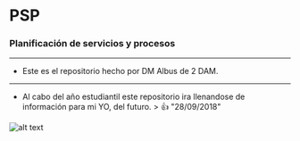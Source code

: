 # PSP
### Planificación de servicios y procesos
------------------------------------------------
- Este es el repositorio hecho por DM Albus de 2 DAM.
------------------------------------------------
- Al cabo del año estudiantil este repositorio ira llenandose de información para mi YO, del futuro. > :+1: "28/09/2018"

![alt text](https://i.ytimg.com/vi/AUrcnw0uwAM/maxresdefault.jpg)
